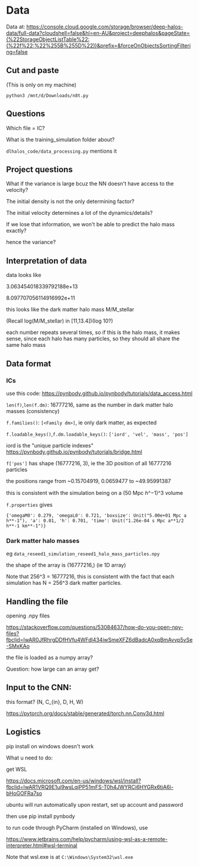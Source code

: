 # Data

Data at: https://console.cloud.google.com/storage/browser/deep-halos-data/full-data?cloudshell=false&hl=en-AU&project=deephalos&pageState=(%22StorageObjectListTable%22:(%22f%22:%22%255B%255D%22))&prefix=&forceOnObjectsSortingFiltering=false

## Cut and paste

(This is only on my machine)

```
python3 /mnt/d/Downloads/n8t.py
```

## Questions
Which file = IC?

What is the training_simulation folder about?

`dlhalos_code/data_processing.py` mentions it

## Project questions

What if the variance is large bcuz the NN doesn't have access to the velocity?

The initial density is not the only determining factor?

The initial velocity determines a lot of the dynamics/details?

If we lose that information, we won't be able to predict the halo mass exactly?

hence the variance?

## Interpretation of data

data looks like

3.063454018339792188e+13

8.097707056114916992e+11

this looks like the dark matter halo mass M/M_stellar

(Recall log(M/M_stellar) in [11,13.4])(log 10?)

each number repeats several times, so if this is the halo mass, it makes sense, since each halo has many particles, so they should all share the same halo mass

## Data format

### ICs

use this code: https://pynbody.github.io/pynbody/tutorials/data_access.html

`len(f)`,`len(f.dm)`: 16777216, same as the number in dark matter halo masses (consistency)

`f.families()`: `[<Family dm>]`, ie only dark matter, as expected

`f.loadable_keys()`,`f.dm.loadable_keys()`: `['iord', 'vel', 'mass', 'pos']`

iord is the "unique particle indexes" https://pynbody.github.io/pynbody/tutorials/bridge.html

`f['pos']` has shape (16777216, 3), ie the 3D position of all 16777216 particles

the positions range from  ~0.15704919, 0.0659477 to ~49.95991387

this is consistent with the simulation being on a (50 Mpc ℎ^−1)^3 volume

`f.properties` gives
```
{'omegaM0': 0.279, 'omegaL0': 0.721, 'boxsize': Unit("5.00e+01 Mpc a h**-1"), 'a': 0.01, 'h': 0.701, 'time': Unit("1.26e-04 s Mpc a**1/2 h**-1 km**-1")}
```

### Dark matter halo masses

eg `data_reseed1_simulation_reseed1_halo_mass_particles.npy`

the shape of the array is (16777216,)    (ie 1D array)

Note that 256^3 = 16777216, this is consistent with the fact that each simulation has N = 256^3 dark matter particles.

## Handling the file

opening .npy files

https://stackoverflow.com/questions/53084637/how-do-you-open-npy-files?fbclid=IwAR0JfRhrgDDfHVfu4WFdl434iwSmeXFZ6dBadcA0xqBmAvvp5vSe-SMxKAo

the file is loaded as a numpy array?

Question: how large can an array get?

## Input to the CNN: 

this format? (N, C_{in}, D, H, W)

https://pytorch.org/docs/stable/generated/torch.nn.Conv3d.html

## Logistics

pip install on windows doesn't work

What u need to do:

get WSL

https://docs.microsoft.com/en-us/windows/wsl/install?fbclid=IwAR1VRQ9E1ui9wsLqiPP51mFS-T0h4JWYRCi6HYGRx6tjA6i-bHoGOFRa7so

ubuntu will run automatically upon restart, set up account and password

then use pip install pynbody

to run code through PyCharm (installed on Windows), use

https://www.jetbrains.com/help/pycharm/using-wsl-as-a-remote-interpreter.html#wsl-terminal

Note that wsl.exe is at `C:\Windows\System32\wsl.exe`


